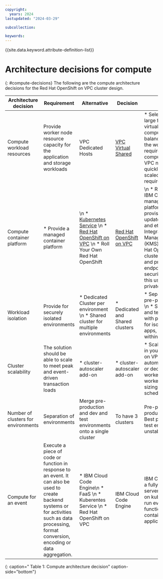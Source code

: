 ```yaml
---
copyright:
  years: 2024
lastupdated: "2024-03-29"

subcollection: 

keywords:
---
```

{{site.data.keyword.attribute-definition-list}}

# Architecture decisions for compute

{: #compute-decisions}
The following are the compute architecture decisions for the Red Hat OpenShift on VPC cluster design.

| Architecture decision           | Requirement                                                                      | Alternative                                                                                                                                                                            | Decision                                                                                       | Rationale                                                                                                                                                                                                                                                                                                                                                                 |
|-------------------------------------|--------------------------------------------------------------------------------------|--------------------------------------------------------------------------------------------------------------------------------------------------------------------------------------------|----------------------------------------------------------------------------------------------------|-------------------------------------------------------------------------------------------------------------------------------------------------------------------------------------------------------------------------------------------------------------------------------------------------------------------------------------------------------------------------------|
| Compute workload resources          | Provide worker node resource capacity for the application and storage workloads        | VPC Dedicated Hosts                                                                                                                                                                      | [VPC Virtual Shared](/docs/containers?topic=containers-planning_worker_nodes) | * Select small, medium, or large for the VPC Compute virtual machine size and a compute, memory, or balanced profile based on the workload requirements.  \n * x86 compute within an isolated VPC network that can be quickly provisioned and scaled based on load requirements.                                                                                                                                  |
| Compute container platform          | * Provide a managed container platform                                                 |  \n * [Kubernetes Service](/docs/containers) \n * [Red Hat OpenShift on VPC](/docs/openshift?topic=openshift-getting-started) \n * Roll Your Own Red Hat OpenShift | [Red Hat OpenShift on VPC](]/docs/openshift?topic=openshift-getting-started)   |  \n * Red Hat OpenShift on IBM Cloud provides a managed container platform with automatic provisioning, backup and updates of master nodes, and etcd storage \n * Integration with Key Management Services (KMS) supported \n * Red Hat OpenShift VPC clusters support public and private service endpoint clusters. For security best practice for this use case, use only private endpoints. |
| Workload isolation                  | Provide for securely isolated environments                                           | * Dedicated Cluster per environment \n * Shared cluster for multiple environments                                                                                                             | * Dedicated and Shared clusters                                                                    | * Separate production and pre-production clusters.  \n * Shared cluster for dev and test environments with projects that are used for isolation between apps, app tiers, and so on, within a cluster.                                                                                                                                                                                                            |
| Cluster scalability                 | The solution should be able to scale to meet peak and event-driven transaction loads | * cluster-autoscaler add-on                                                                                                                                                                | * cluster-autoscaler add-on                                                                        | * Scale the worker pools in your Red Hat OpenShift on VPC cluster automatically to increase or decrease the number of worker nodes in the worker pool based on the sizing needs of your scheduled workloads.                                                                                                                                                                  |
| Number of clusters for environments | Separation of environments                                                           | Merge pre-production and dev and test environments onto a single cluster                                                                                                                                    | To have 3 clusters                                                                                 | Pre-production and production are identical. Best practice the dev and test environment can be unstable                                                                                                                                                                                                                                                                                |
|Compute for an event|Execute a piece of code or function in response to an event. It can also be used to create backend systems or for activities such as data processing, format conversion, encoding or data aggregation.|* IBM Cloud Code Engine\n * FaaS \n * Kuberentes Service \n * Red Hat OpenShift on VPC|IBM Cloud Code Engine|IBM Cloud Code Engine is a fully managed, serverless platform built on kubernetes designed to run event-driven functions, batch jobs or containerized applications/microservices|
{: caption=" Table 1: Compute architecture decision" caption-side="bottom"}
